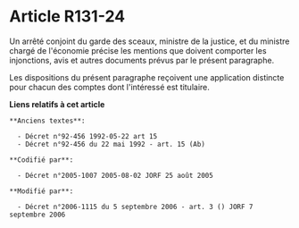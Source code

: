 # Article R131-24

Un arrêté conjoint du garde des sceaux, ministre de la justice, et du ministre chargé de l'économie précise les mentions que
doivent comporter les injonctions, avis et autres documents prévus par le présent paragraphe.

Les dispositions du présent paragraphe reçoivent une application distincte pour chacun des comptes dont l'intéressé est
titulaire.

**Liens relatifs à cet article**

	**Anciens textes**:

	  - Décret n°92-456 1992-05-22 art 15
	  - Décret n°92-456 du 22 mai 1992 - art. 15 (Ab)

	**Codifié par**:

	  - Décret n°2005-1007 2005-08-02 JORF 25 août 2005

	**Modifié par**:

	  - Décret n°2006-1115 du 5 septembre 2006 - art. 3 () JORF 7 septembre 2006
